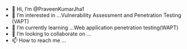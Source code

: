 - 👋 Hi, I’m @PraveenKumarJha1
- 👀 I’m interested in ...Vulnerability Assessment and Penetration Testing (VAPT) 
- 🌱 I’m currently learning ...Web application penetration testing(WAPT)
- 💞️ I’m looking to collaborate on ...
- 📫 How to reach me ...

<!---
PraveenKumarJha1/PraveenKumarJha1 is a ✨ special ✨ repository because its `README.md` (this file) appears on your GitHub profile.
You can click the Preview link to take a look at your changes.
--->
